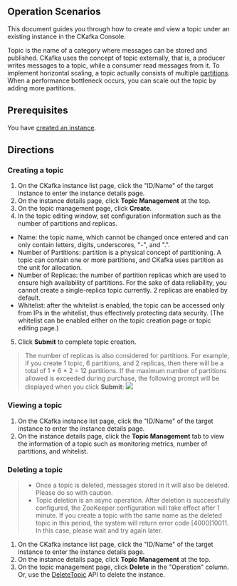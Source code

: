 ## Operation Scenarios
This document guides you through how to create and view a topic under an existing instance in the CKafka Console.

Topic is the name of a category where messages can be stored and published. CKafka uses the concept of topic externally, that is, a producer writes messages to a topic, while a consumer read messages from it. To implement horizontal scaling, a topic actually consists of multiple [partitions](https://intl.cloud.tencent.com/document/product/597/32275). When a performance bottleneck occurs, you can scale out the topic by adding more partitions.

## Prerequisites
You have [created an instance](https://intl.cloud.tencent.com/document/product/597/32543).

## Directions
### Creating a topic
1. On the CKafka instance list page, click the "ID/Name" of the target instance to enter the instance details page.
2. On the instance details page, click **Topic Management** at the top.
3. On the topic management page, click **Create**.
4. In the topic editing window, set configuration information such as the number of partitions and replicas.
 - Name: the topic name, which cannot be changed once entered and can only contain letters, digits, underscores, "-", and ".".
 - Number of Partitions: partition is a physical concept of partitioning. A topic can contain one or more partitions, and CKafka uses partition as the unit for allocation.
 - Number of Replicas: the number of partition replicas which are used to ensure high availability of partitions. For the sake of data reliability, you cannot create a single-replica topic currently. 2 replicas are enabled by default.
 - Whitelist: after the whitelist is enabled, the topic can be accessed only from IPs in the whitelist, thus effectively protecting data security. (The whitelist can be enabled either on the topic creation page or topic editing page.)
5. Click **Submit** to complete topic creation.

>The number of replicas is also considered for partitions. For example, if you create 1 topic, 6 partitions, and 2 replicas, then there will be a total of 1 \* 6 \* 2 = 12 partitions.
If the maximum number of partitions allowed is exceeded during purchase, the following prompt will be displayed when you click **Submit**:
![](https://main.qcloudimg.com/raw/dc04896549f78ac7d1c5c277d890f9e0.png)

### Viewing a topic
1. On the CKafka instance list page, click the "ID/Name" of the target instance to enter the instance details page.
2. On the instance details page, click the **Topic Management** tab to view the information of a topic such as monitoring metrics, number of partitions, and whitelist.

### Deleting a topic
>
>- Once a topic is deleted, messages stored in it will also be deleted. Please do so with caution.
>- Topic deletion is an async operation. After deletion is successfully configured, the ZooKeeper configuration will take effect after 1 minute. If you create a topic with the same name as the deleted topic in this period, the system will return error code [4000]10011. In this case, please wait and try again later.

1. On the CKafka instance list page, click the "ID/Name" of the target instance to enter the instance details page.
2. On the instance details page, click **Topic Management** at the top.
3. On the topic management page, click **Delete** in the "Operation" column. Or, use the [DeleteTopic](https://intl.cloud.tencent.com/document/product/597/10099) API to delete the instance. 

